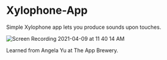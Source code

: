 # Xylophone-App
Simple Xylophone app lets you produce sounds upon touches.

![Screen Recording 2021-04-09 at 11 40 14 AM](https://user-images.githubusercontent.com/48035737/114226657-b3d8bf00-9928-11eb-80fd-138f80c93bfc.gif)

Learned from Angela Yu at The App Brewery.
